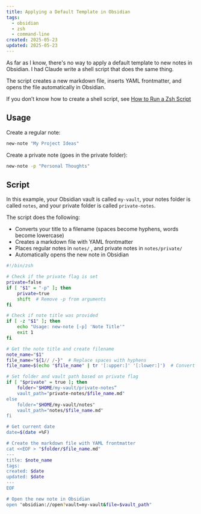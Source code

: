 ```yaml
---
title: Applying a Default Template in Obsidian
tags:
  - obsidian
  - zsh
  - command-line
created: 2025-05-23
updated: 2025-05-23
---
```


As far as I know, there's no way to apply a default template to new notes in Obsidian. I had Claude write a shell script that does the same thing.

The script creates a new markdown file, inserts YAML frontmatter, and opens the file automatically in Obsidian.

If you don’t know how to create a shell script, see [How to Run a Zsh Script](how-to-run-a-zsh-script.md)

## Usage

Create a regular note:

```zsh
new-note "My Project Ideas"
```

Create a private note (goes in the private folder):

```zsh
new-note -p "Personal Thoughts"
```

## Script

In this example, your Obsidian vault is called `my-vault`, your notes folder is called `notes`, and your private folder is called `private-notes`.

The script does the following:

- Converts your title to a filename (spaces become hyphens, words become lowercase)
- Creates a markdown file with YAML frontmatter
- Places regular notes in `notes/` , and private notes in `notes/private/`
- Automatically opens the new note in Obsidian

```bash
#!/bin/zsh

# Check if the private flag is set
private=false
if [ "$1" = "-p" ]; then
    private=true
    shift  # Remove -p from arguments
fi

# Check if note title was provided
if [ -z "$1" ]; then
    echo "Usage: new-note [-p] 'Note Title'"
    exit 1
fi

# Get the note title and create filename
note_name="$1"
file_name="${1// /-}"  # Replace spaces with hyphens
file_name=$(echo "$file_name" | tr '[:upper:]' '[:lower:]')  # Convert to lowercase

# Set folder and vault path based on private flag
if [ "$private" = true ]; then
    folder="$HOME/my-vault/private-notes“
    vault_path="private-notes/$file_name.md"
else
    folder="$HOME/my-vault/notes"
    vault_path="notes/$file_name.md"
fi

# Get current date
date=$(date +%F)

# Create the markdown file with YAML frontmatter
cat <<EOF > "$folder/$file_name.md"
---
title: $note_name
tags:
created: $date
updated: $date
---
EOF

# Open the new note in Obsidian
open "obsidian://open?vault=my-vault&file=$vault_path"
```